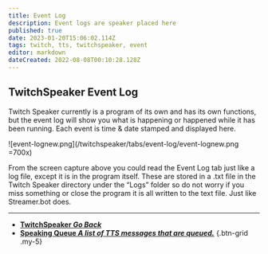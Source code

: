 ```yaml
---
title: Event Log
description: Event logs are speaker placed here 
published: true
date: 2023-01-20T15:06:02.114Z
tags: twitch, tts, twitchspeaker, event
editor: markdown
dateCreated: 2022-08-08T00:10:28.128Z
---
```


## TwitchSpeaker Event Log

Twitch Speaker currently is a program of its own and has its own functions, but the event log will show you what is happening or happened while it has been running. Each event is time & date stamped and displayed here.

![event-lognew.png](/twitchspeaker/tabs/event-log/event-lognew.png =700x)

From the screen capture above you could read the Event Log tab just like a log file, except it is in the program itself. These are stored in a .txt file in the Twitch Speaker directory under the “Logs” folder so do not worry if you miss something or close the program it is all written to the text file. Just like Streamer.bot does.

---

- [<i class="mdi mdi-chevron-left"></i>**TwitchSpeaker *Go Back***](/TwitchSpeaker)
- [<i class="mdi mdi-human-queue text--twitch"></i>**Speaking Queue *A list of TTS messages that are queued.***](/TwitchSpeaker/Tabs/Speaking-Queue)
{.btn-grid .my-5}
